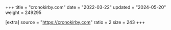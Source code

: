 +++
title = "cronokirby.com"
date = "2022-03-22"
updated = "2024-05-20"
weight = 249295

[extra]
source = "https://cronokirby.com"
ratio = 2
size = 243
+++
